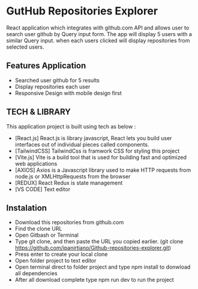 # GutHub Repositories Explorer

React application which integrates with github.com API and allows user to search user github by Query input form.
The app will display 5 users with a similar Query input. when each users clicked will display repositories from selected users.

## Features Application
- Searched user github for 5 results
- Display repositories each user
- Responsive Design with mobile design first

## TECH & LIBRARY
This application project is built using tech as below :
- [React.js] React.js is library javascript, React lets you build user interfaces out of individual pieces called components.
- [TailwindCSS] TailwindCss is framwork CSS for styling this project
- [Vite.js] Vite is a build tool that is used for building fast and optimized web applications
- [AXIOS] Axios is a Javascript library used to make HTTP requests from node.js or XMLHttpRequests from the browser
- [REDUX] React Redux is state management
- [VS CODE] Text editor

## Instalation
- Download this repositories from github.com
- Find the clone URL
- Open Gitbash or Terminal
- Type git clone, and then paste the URL you copied earlier. (git clone https://github.com/ipanirtiano/Github-repositories-explorer.git)
- Press enter to create your local clone
- Open folder project to text editor
- Open terminal direct to folder project and type npm install to donwload all dependencies
- After all download complete type npm run dev to run the project


